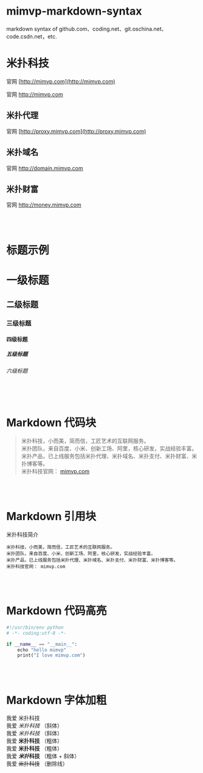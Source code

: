 # mimvp-markdown-syntax
markdown syntax of github.com、coding.net、git.oschina.net、code.csdn.net，etc.

米扑科技
========
官网 [http://mimvp.com](http://mimvp.com)

官网 <a target="_blank" href="http://mimvp.com">http://mimvp.com</a>


米扑代理
--------
官网 [http://proxy.mimvp.com](http://proxy.mimvp.com)


米扑域名
--------
官网 <a target="_blank" href="http://domain.mimvp.com">http://domain.mimvp.com</a>


米扑财富
--------
官网 <a href="http://money.mimvp.com" target="_blank">http://money.mimvp.com</a>


<br/>
<br/>


标题示例
========

# 一级标题
## 二级标题
### 三级标题
#### 四级标题
##### 五级标题
###### 六级标题


<br/>
<br/>


Markdown 代码块
========
> 米扑科技，小而美，简而信，工匠艺术的互联网服务。 <br/>
> 米扑团队，来自百度、小米、创新工场、阿里，核心研发，实战经验丰富。 <br/>
> 米扑产品，已上线服务包括米扑代理、米扑域名、米扑支付、米扑财富、米扑博客等。 <br/>
> 米扑科技官网： [mimvp.com](http://mimvp.com)


<br/>
<br/>


Markdown 引用块
========
米扑科技简介
```
米扑科技，小而美，简而信，工匠艺术的互联网服务。 
米扑团队，来自百度、小米、创新工场、阿里，核心研发，实战经验丰富。 
米扑产品，已上线服务包括米扑代理、米扑域名、米扑支付、米扑财富、米扑博客等。 
米扑科技官网： mimvp.com
```


<br/>
<br/>


Markdown 代码高亮
========

```python
#!/usr/bin/env python
# -*- coding:utf-8 -*-

if __name__ == "__main__":
    echo "hello mimvp"
    print("I love mimvp.com")
```


<br/>
<br/>


Markdown 字体加粗
========
我爱 米扑科技  <br/>
我爱 *米扑科技*  （斜体） <br/>
我爱 _米扑科技_  （斜体） <br/>
我爱 **米扑科技**  （粗体） <br/>
我爱 __米扑科技__  （粗体） <br/>
我爱 ***米扑*科技**  （粗体 + 斜体） <br/>
我爱 ~~米扑科技~~  （删除线） <br/>








